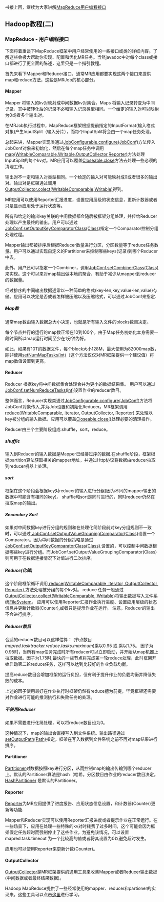 书接上回，继续为大家讲解[MapReduce用户编程接口](
http://www.cloudera.com/content/cloudera-content/cloudera-docs/HadoopTutorial/CDH4/Hadoop-Tutorial/ht_topic_6.html)

## Hadoop教程(二) ##

### MapReduce - 用户编程接口 ###
下面将着重谈下MapReduce框架中用户经常使用的一些接口或类的详细内容。了解这些会极大帮助你实现、配置和优化MR任务。当然javadoc中对每个class或接口都进行了更全面的陈述，这里只是一个指引教程。

首先来看下Mapper和Reducer接口，通常MR应用都要实现这两个接口来提供map和reduce方法，这些是MRJob的核心部分。

#### Mapper ####
Mapper 将输入的kv对映射成中间数据kv对集合。Maps 将输入记录转变为中间记录，其中被转化后的记录不必和输入记录类型相同。一个给定的输入对可以映射为0或者多个输出对。

在MRJob执行过程中，MapReduce框架根据提前指定的InputFormat(输入格式对象)产生InputSplit（输入分片），而每个InputSplit将会由一个map任务处理。

总起来讲，Mapper实现类通过[JobConfigurable.configure(JobConf)](http://hadoop.apache.org/common/docs/r0.23.6/api/org/apache/hadoop/mapred/JobConfigurable.html)方法传入JobConf对象来初始化，然后在每个map任务中调用[map(WritableComparable,Writable,OutputCollector,Reporter)](http://hadoop.apache.org/common/docs/r0.23.6/api/org/apache/hadoop/mapred/Mapper.html)方法处理InputSplit的每个kv对。MR应用可以覆盖[Closeable.close](http://hadoop.apache.org/common/docs/r0.23.6/api/org/apache/hadoop/io/Closeable.html)方法去处理一些必须的清理工作。

输出对不一定和输入对类型相同。一个给定的输入对可能映射成0或者很多的输出对。输出对是框架通过调用[OutputCollector.colect(WritableComparable,Writable)](http://hadoop.apache.org/common/docs/r0.23.6/api/org/apache/hadoop/mapred/OutputCollector.html)得到。

MR应用可以使用Reporter汇报进度，设置应用层级的状态信息，更新计数器或者只是显示应用处于运行状态等。

所有和给定的输出key关联的中间数据都会随后被框架分组处理，并传给Reducer处理以产生最终的输出。用户可以通过[JobConf.setOutputKeyComparatorClass(Class)](http://hadoop.apache.org/common/docs/r0.23.6/api/org/apache/hadoop/mapred/JobConf.html)指定一个Comparator控制分组处理过程。

Mapper输出都被排序后根据Reducer数量进行分区，分区数量等于reduce任务数量。用户可以通过实现自定义的Partitioner来控制哪些keys(记录)到哪个Reducer中去。

此外，用户还可以指定一个Combiner，调用[JobConf.setCombinerClass(Class)](http://hadoop.apache.org/common/docs/r0.23.6/api/org/apache/hadoop/mapred/JobConf.html)来实现。这个可以来对map输出做本地的聚合，有助于减少从mapper到reducer的数据量。

经过排序的中间输出数据通常以一种简单的格式(key-len,key,value-len,value)存储。应用可以决定是否或者怎样被压缩以及压缩格式，可以通过JobConf来指定.

##### Map数 #####
通常map数由输入数据总大小决定，也就是所有输入文件的blocks数目决定。

每个节点并行的运行的map数正常在10到100个。由于Map任务初始化本身需要一段时间所以map运行时间至少在1分钟为好。

如此，如果有10T的数据文件，每个block大小128M，最大使用为82000map数，除非使用[setNumMapTasks(int)](http://hadoop.apache.org/common/docs/r0.23.6/api/org/apache/hadoop/mapred/JobConf.html)（这个方法仅仅对MR框架提供一个建议值）将map数值设置到更高。
#### Reducer ####
Reducer 根据key将中间数据集合处理合并为更小的数据结果集。
用户可以通过[JobConf.setNumReduceTasks(int)](http://hadoop.apache.org/common/docs/r0.23.6/api/org/apache/hadoop/mapred/JobConf.html)设置作业的reducer数目。

整体而言，Reducer实现类通过[JobConfigurable.configure(JobConf)](http://hadoop.apache.org/common/docs/r0.23.6/api/org/apache/hadoop/mapred/JobConfigurable.html)方法将JobConf对象传入,并为Job设置和初始化Reducer。MR框架调用[ reduce(WritableComparable, Iterator, OutputCollector, Reporter) ](http://hadoop.apache.org/common/docs/r0.23.6/api/org/apache/hadoop/mapred/Reducer.html)来处理以key被分组的输入数据。应用可以覆盖[Closeable.close()](http://hadoop.apache.org/common/docs/r0.23.6/api/org/apache/hadoop/io/Closeable.html)处理必要的清理操作。

Reducer由三个主要阶段组成:shuffle，sort，reduce。

##### shuffle #####
输入到Reducer的输入数据是Mapper已经排过序的数据.在shuffle阶段，框架根据partition算法获取相关的mapper地址，并通过Http协议将数据由reducer拉取到reducer机器上处理。
##### sort #####
框架在这个阶段会根据key对reducer的输入进行分组(因为不同的mapper输出的数据中可能含有相同的key)。
shuffle和sort是同时进行的，同时reducer仍然在拉取map的输出。
##### Secondary Sort #####
如果对中间数据key进行分组的规则和在处理化简阶段前对key分组规则不一致时，可以通过[ JobConf.setOutputValueGroupingComparator(Class)](http://hadoop.apache.org/common/docs/r0.23.6/api/org/apache/hadoop/mapred/JobConf.html)设置一个Comparator。因为中间数据的分组策略是通过[ JobConf.setOutputKeyComparatorClass(Class) ](http://hadoop.apache.org/common/docs/r0.23.6/api/org/apache/hadoop/mapred/JobConf.html)设置的，可以控制中间数据根据哪些key进行分组。而JobConf.setOutputValueGroupingComparator(Class)则可用于在数据连接情况下对值进行二次排序。
##### Reduce(化简) #####
这个阶段框架循环调用[ reduce(WritableComparable, Iterator, OutputCollector, Reporter) ](http://hadoop.apache.org/common/docs/r0.23.6/api/org/apache/hadoop/mapred/Reducer.html)方法处理被分组的每个kv对。
reduce 任务一般通过[ OutputCollector.collect(WritableComparable, Writable)](http://hadoop.apache.org/common/docs/r0.23.6/api/org/apache/hadoop/mapred/OutputCollector.html)将输出数据写入文件系统[FileSystem](http://hadoop.apache.org/common/docs/r0.23.6/api/org/apache/hadoop/fs/FileSystem.html)。
应用可以使用Reporter汇报作业执行进度、设置应用层级的状态信息并更新计数器(Counter),或者只是提示作业在运行。
注意，Reducer的输出不会进行排序。
##### Reducer数目 #####
合适的reducer数目可以这样估算：
(节点数目*mapred.tasktracker.reduce.tasks.maximum*)乘以0.95 或 乘以1.75。
因子为0.95时，当所有map任务完成时所有reducer可以立即启动，并开始从map机器上拉取数据。因子为1.75时,最快的一些节点将完成第一轮reduce处理，此时框架开始启动第二轮reduce任务，这样可以达到比较好的作业负载均衡。

提高reduce数目会增加框架的运行负担，但有利于提升作业的负载均衡并降低失败的成本。

上述的因子使用最好在作业执行时框架仍然有reduce槽为前提，毕竟框架还需要对作业进行可能的推测执行和失败任务的处理。

##### 不使用Reducer #####
如果不需要进行化简处理，可以将reduce数目设为0。

这种情况下，map的输出会直接写入到文件系统。输出路径通过[setOutputPath(Path)](http://hadoop.apache.org/common/docs/r0.23.6/api/org/apache/hadoop/mapred/FileOutputFormat.html)指定。框架在写入数据到文件系统之前不再对map结果进行排序。
#### Partitioner ####
[Partitioner](http://hadoop.apache.org/common/docs/r0.23.6/api/org/apache/hadoop/mapred/Partitioner.html)对数据按照key进行分区，从而控制map的输出传输到哪个reducer上。默认的Partitioner算法是hash（哈希。分区数目由作业的reducer数目决定。
[HashPartitioner](http://hadoop.apache.org/common/docs/r0.23.6/api/org/apache/hadoop/mapred/lib/HashPartitioner.html) 是默认的Partitioner。
#### Reporter ####
[Reporter](http://hadoop.apache.org/common/docs/r0.23.6/api/org/apache/hadoop/mapred/Reporter.html)为MR应用提供了进度报告、应用状态信息设置，和计数器(Counter)更新等功能.

Mapper和Reducer实现可以使用Reporter汇报进度或者提示作业在正常运行。在一些场景下，应用在处理一些特殊的kv对时耗费了过多时间，这个可能会因为框架假定任务超时而强制停止了这些作业。为避免该情况，可以设置mapred.task.timeout 为一个比较高的值或者将其设置为0以避免超时发生。

应用也可以使用Reporter来更新计数(Counter)。
#### OutputCollector ####
[OutputCollector](http://hadoop.apache.org/common/docs/r0.23.6/api/org/apache/hadoop/mapred/OutputCollector.html)是MR框架提供的通用工具来收集Mapper或者Reducer输出数据(中间数据或者最终结果数据)。

Hadoop MapReduce提供了一些经常使用的mapper、reducer和partioner的实现来。这些工具可以点击[这里](http://hadoop.apache.org/common/docs/r0.23.6/api/org/apache/hadoop/mapred/lib/package-summary.html)进行学习。